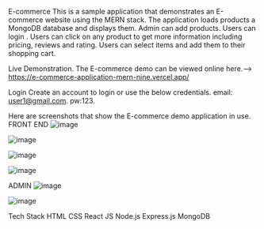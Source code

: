 E-commerce 
This is a sample application that demonstrates an E-commerce website using the MERN stack. 
The application loads products a MongoDB database and displays them. 
Admin can add products.
Users can login .
Users can click on any product to get more information including pricing, reviews and rating.
Users can select items and add them to their shopping cart.


Live Demonstration.
The E-commerce demo can be viewed online here.-->  https://e-commerce-application-mern-nine.vercel.app/

Login
Create an account to login or use the below credentials.
email: user1@gmail.com.
pw:123.

Here are screenshots that show the E-commerce demo application in use.
FRONT END
![image](https://github.com/GeethuGeorge/E-Commerce-Application-MERN/assets/109959204/7e399000-09ae-4467-b4c0-cd4e5f12d3c1)

![image](https://github.com/GeethuGeorge/E-Commerce-Application-MERN/assets/109959204/fc206e75-acac-41d2-98dc-28070c9d4151)

![image](https://github.com/GeethuGeorge/E-Commerce-Application-MERN/assets/109959204/e434474c-25d4-435e-96f1-87f4c3167d82)

![image](https://github.com/GeethuGeorge/E-Commerce-Application-MERN/assets/109959204/f3987d46-c33c-42bf-b160-f61f2b2cfd29)

ADMIN
![image](https://github.com/GeethuGeorge/E-Commerce-Application-MERN/assets/109959204/dccf9ecb-5a7e-45df-aee8-4cabe67b64c7)

![image](https://github.com/GeethuGeorge/E-Commerce-Application-MERN/assets/109959204/9ea83017-833a-4c67-bc1b-980d5a2029b3)


Tech Stack
HTML 
CSS
React JS
Node.js
Express.js
MongoDB



